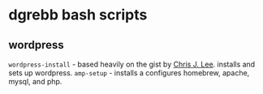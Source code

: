 # dgrebb bash scripts

## wordpress

`wordpress-install` - based heavily on the gist by [Chris J. Lee](https://gist.github.com/chrisjlee/3278562). installs and sets up wordpress.
`amp-setup` - installs a configures homebrew, apache, mysql, and php.